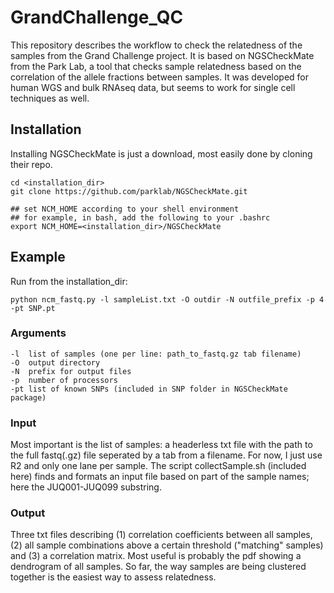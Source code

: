 # GrandChallenge_QC

This repository describes the workflow to check the relatedness of the samples from the Grand Challenge project. It is based on NGSCheckMate from the Park Lab, a tool that checks sample relatedness based on the correlation of the allele fractions between samples. It was developed for human WGS and bulk RNAseq data, but seems to work for single cell techniques as well. 

## Installation

Installing NGSCheckMate is just a download, most easily done by cloning their repo.

```
cd <installation_dir>
git clone https://github.com/parklab/NGSCheckMate.git

## set NCM_HOME according to your shell environment
## for example, in bash, add the following to your .bashrc
export NCM_HOME=<installation_dir>/NGSCheckMate
```

## Example

Run from the installation_dir:

```
python ncm_fastq.py -l sampleList.txt -O outdir -N outfile_prefix -p 4 -pt SNP.pt
```

### Arguments

```
-l	list of samples (one per line: path_to_fastq.gz tab filename)
-O	output directory
-N	prefix for output files
-p	number of processors
-pt	list of known SNPs (included in SNP folder in NGSCheckMate package)
```

### Input

Most important is the list of samples: a headerless txt file with the path to the full fastq(.gz) file seperated by a tab from a filename. For now, I just use R2 and only one lane per sample. The script collectSample.sh (included here) finds and formats an input file based on part of the sample names; here the JUQ001-JUQ099 substring.

### Output

Three txt files describing (1) correlation coefficients between all samples, (2) all sample combinations above a certain threshold ("matching" samples) and (3) a correlation matrix. 
Most useful is probably the pdf showing a dendrogram of all samples. So far, the way samples are being clustered together is the easiest way to assess relatedness.
